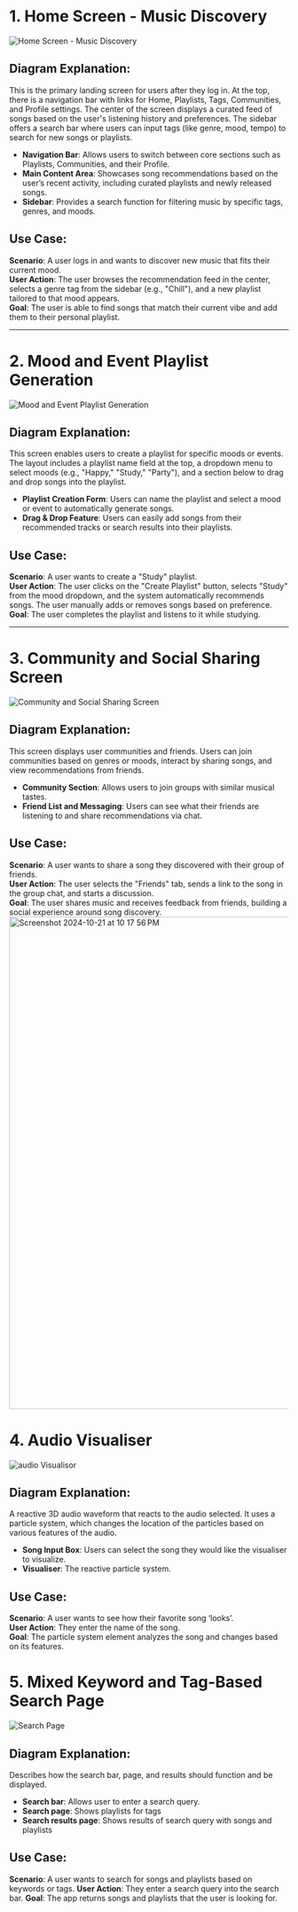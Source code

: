 # 1. Home Screen - Music Discovery

![Home Screen - Music Discovery](https://github.com/user-attachments/assets/69366d1a-fbb8-47f9-a44b-d787c16bea31)

## Diagram Explanation:

This is the primary landing screen for users after they log in. At the top, there is a navigation bar with links for Home, Playlists, Tags, Communities, and Profile settings. The center of the screen displays a curated feed of songs based on the user's listening history and preferences. The sidebar offers a search bar where users can input tags (like genre, mood, tempo) to search for new songs or playlists.

- **Navigation Bar**: Allows users to switch between core sections such as Playlists, Communities, and their Profile.
- **Main Content Area**: Showcases song recommendations based on the user’s recent activity, including curated playlists and newly released songs.
- **Sidebar**: Provides a search function for filtering music by specific tags, genres, and moods.

## Use Case:

**Scenario**: A user logs in and wants to discover new music that fits their current mood.  
**User Action**: The user browses the recommendation feed in the center, selects a genre tag from the sidebar (e.g., "Chill"), and a new playlist tailored to that mood appears.  
**Goal**: The user is able to find songs that match their current vibe and add them to their personal playlist.

---

# 2. Mood and Event Playlist Generation

![Mood and Event Playlist Generation](https://github.com/user-attachments/assets/a1e19242-5773-4ac0-ad6d-9b3e3d044f07)

## Diagram Explanation:

This screen enables users to create a playlist for specific moods or events. The layout includes a playlist name field at the top, a dropdown menu to select moods (e.g., "Happy," "Study," "Party"), and a section below to drag and drop songs into the playlist.

- **Playlist Creation Form**: Users can name the playlist and select a mood or event to automatically generate songs.
- **Drag & Drop Feature**: Users can easily add songs from their recommended tracks or search results into their playlists.

## Use Case:

**Scenario**: A user wants to create a "Study" playlist.  
**User Action**: The user clicks on the "Create Playlist" button, selects "Study" from the mood dropdown, and the system automatically recommends songs. The user manually adds or removes songs based on preference.  
**Goal**: The user completes the playlist and listens to it while studying.

---

# 3. Community and Social Sharing Screen

![Community and Social Sharing Screen](https://github.com/user-attachments/assets/207404e0-038f-4c88-8ad3-c1ae12018229)

## Diagram Explanation:

This screen displays user communities and friends. Users can join communities based on genres or moods, interact by sharing songs, and view recommendations from friends.

- **Community Section**: Allows users to join groups with similar musical tastes.
- **Friend List and Messaging**: Users can see what their friends are listening to and share recommendations via chat.

## Use Case:

**Scenario**: A user wants to share a song they discovered with their group of friends.  
**User Action**: The user selects the "Friends" tab, sends a link to the song in the group chat, and starts a discussion.  
**Goal**: The user shares music and receives feedback from friends, building a social experience around song discovery.
<img width="888" alt="Screenshot 2024-10-21 at 10 17 56 PM" src="https://github.com/user-attachments/assets/69366d1a-fbb8-47f9-a44b-d787c16bea31">

# 4. Audio Visualiser

![audio Visualisor](https://github.com/user-attachments/assets/20d44151-47c0-4a50-8c7a-cb0e60ae8295)

## Diagram Explanation:

A reactive 3D audio waveform that reacts to the audio selected. It uses a particle system, which changes the location of the particles based on various features of the audio.

- **Song Input Box**: Users can select the song they would like the visualiser to visualize.
- **Visualiser**: The reactive particle system.

## Use Case:

**Scenario**: A user wants to see how their favorite song ‘looks’.  
**User Action**: They enter the name of the song.  
**Goal**: The particle system element analyzes the song and changes based on its features.

# 5. Mixed Keyword and Tag-Based Search Page

![Search Page](https://github.com/user-attachments/assets/7f9e4eff-aae9-4ab5-9497-ee5421e877e2)

## Diagram Explanation:

Describes how the search bar, page, and results should function and be displayed.

- **Search bar**: Allows user to enter a search query.
- **Search page**: Shows playlists for tags
- **Search results page**: Shows results of search query with songs and playlists

## Use Case:

**Scenario**: A user wants to search for songs and playlists based on keywords or tags. 
**User Action**: They enter a search query into the search bar. 
**Goal**: The app returns songs and playlists that the user is looking for.
